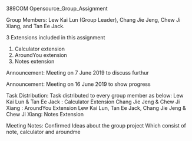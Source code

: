 389COM Opensource_Group_Assignment 

Group Members:  Lew Kai Lun (Group Leader), Chang Jie Jeng, Chew Ji Xiang, and Tan Ee Jack. 

3 Extensions included in this assignment
1. Calculator extension
2. AroundYou extension
3. Notes extension 

Announcement: Meeting on 7 June 2019 to discuss furthur

Announcement: Meeting on 16 June 2019 to show progress

Task Distribution:
Task distributed to every group member as below:
Lew Kai Lun & Tan Ee Jack : Calculator Extension
Chang Jie Jeng & Chew Ji Xiang : AroundYou Extension
Lew Kai Lun, Tan Ee Jack, Chang Jie Jeng & Chew Ji Xiang: Notes Extension

Meeting Notes:
Confirmed Ideas about the group project
Which consist of note, calculator and aroundme



